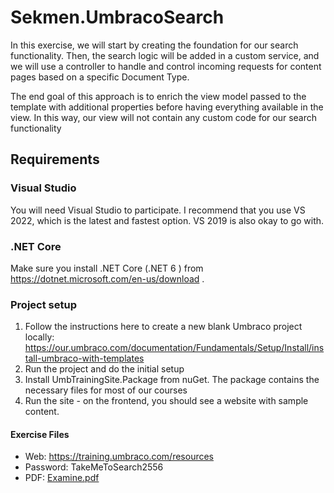 # Sekmen.UmbracoSearch

In this exercise, we will start by creating the foundation for our search functionality. Then, the search logic will be added in a custom service, and we will use a controller to handle and control incoming requests for content pages based on a specific Document Type.

The end goal of this approach is to enrich the view model passed to the template with additional properties before having everything available in the view. In this way, our view will not contain any custom code for our search functionality

## Requirements

### Visual Studio

You will need Visual Studio to participate. I recommend that you use VS 2022, which is the latest and fastest option. VS 2019 is also okay to go with.

### .NET Core

Make sure you install .NET Core (.NET 6 ) from https://dotnet.microsoft.com/en-us/download .

### Project setup

1. Follow the instructions here to create a new blank Umbraco project locally: https://our.umbraco.com/documentation/Fundamentals/Setup/Install/install-umbraco-with-templates
2. Run the project and do the initial setup 
3. Install UmbTrainingSite.Package from nuGet. The package contains the necessary files for most of our courses
4. Run the site - on the frontend, you should see a website with sample content.

#### Exercise Files

- Web: https://training.umbraco.com/resources
- Password: TakeMeToSearch2556
- PDF: [Examine.pdf](/Docs/Examine___TakeMeToSearch2556.pdf)

